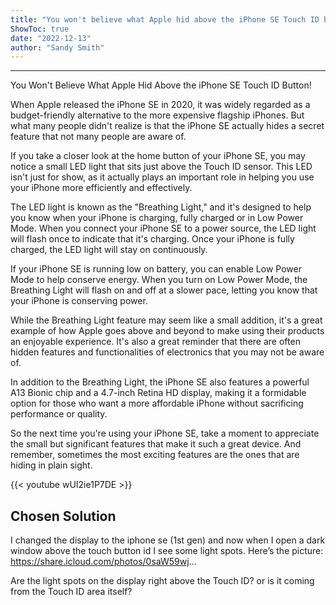 ```yaml
---
title: "You won't believe what Apple hid above the iPhone SE Touch ID button!"
ShowToc: true 
date: "2022-12-13"
author: "Sandy Smith"
---
```

*****
You Won't Believe What Apple Hid Above the iPhone SE Touch ID Button!

When Apple released the iPhone SE in 2020, it was widely regarded as a budget-friendly alternative to the more expensive flagship iPhones. But what many people didn't realize is that the iPhone SE actually hides a secret feature that not many people are aware of.

If you take a closer look at the home button of your iPhone SE, you may notice a small LED light that sits just above the Touch ID sensor. This LED isn't just for show, as it actually plays an important role in helping you use your iPhone more efficiently and effectively.

The LED light is known as the "Breathing Light," and it's designed to help you know when your iPhone is charging, fully charged or in Low Power Mode. When you connect your iPhone SE to a power source, the LED light will flash once to indicate that it's charging. Once your iPhone is fully charged, the LED light will stay on continuously.

If your iPhone SE is running low on battery, you can enable Low Power Mode to help conserve energy. When you turn on Low Power Mode, the Breathing Light will flash on and off at a slower pace, letting you know that your iPhone is conserving power.

While the Breathing Light feature may seem like a small addition, it's a great example of how Apple goes above and beyond to make using their products an enjoyable experience. It's also a great reminder that there are often hidden features and functionalities of electronics that you may not be aware of.

In addition to the Breathing Light, the iPhone SE also features a powerful A13 Bionic chip and a 4.7-inch Retina HD display, making it a formidable option for those who want a more affordable iPhone without sacrificing performance or quality.

So the next time you're using your iPhone SE, take a moment to appreciate the small but significant features that make it such a great device. And remember, sometimes the most exciting features are the ones that are hiding in plain sight.

{{< youtube wUI2ie1P7DE >}} 



## Chosen Solution
 I changed the display to the iphone se (1st gen) and now when I open a dark window above the touch button id I see some light spots.
Here’s the picture:
https://share.icloud.com/photos/0saW59wj...

 Are the light spots on the display right above the Touch ID? or is it coming from the Touch ID area itself?




